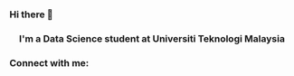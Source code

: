 ### Hi there 👋

<h3 align="center">I'm a Data Science student at Universiti Teknologi Malaysia</h3>

<h3 align="left">Connect with me:</h3>
<p align="left">
</p>

<!--
**zuhayraz/zuhayraz** is a ✨ _special_ ✨ repository because its `README.md` (this file) appears on your GitHub profile.

Here are some ideas to get you started:

- 🔭 I’m currently working on ...
- 🌱 I’m currently learning ...
- 👯 I’m looking to collaborate on ...
- 🤔 I’m looking for help with ...
- 💬 Ask me about ...
- 📫 How to reach me: ...
- 😄 Pronouns: ...
- ⚡ Fun fact: ...
-->
